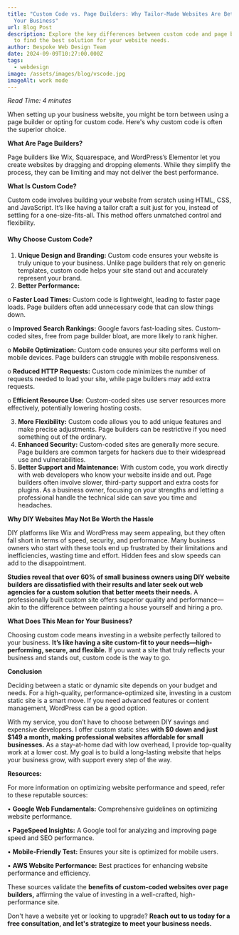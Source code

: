 ```yaml
---
title: "Custom Code vs. Page Builders: Why Tailor-Made Websites Are Better for
  Your Business"
url: Blog Post
description: Explore the key differences between custom code and page builders
  to find the best solution for your website needs.
author: Bespoke Web Design Team
date: 2024-09-09T10:27:00.000Z
tags:
  - webdesign
image: /assets/images/blog/vscode.jpg
imageAlt: work mode
---
```

*Read Time: 4 minutes*

When setting up your business website, you might be torn between using a page builder or opting for custom code. Here's why custom code is often the superior choice.

**What Are Page Builders?**

Page builders like Wix, Squarespace, and WordPress’s Elementor let you create websites by dragging and dropping elements. While they simplify the process, they can be limiting and may not deliver the best performance.

**What Is Custom Code?**

Custom code involves building your website from scratch using HTML, CSS, and JavaScript. It’s like having a tailor craft a suit just for you, instead of settling for a one-size-fits-all. This method offers unmatched control and flexibility.

#### **Why Choose Custom Code?**

1. **Unique Design and Branding:** Custom code ensures your website is truly unique to your business. Unlike page builders that rely on generic templates, custom code helps your site stand out and accurately represent your brand.
2. **Better Performance:**

o	**Faster Load Times:** Custom code is lightweight, leading to faster page loads. Page builders often add unnecessary code that can slow things down.

o	**Improved Search Rankings:** Google favors fast-loading sites. Custom-coded sites, free from page builder bloat, are more likely to rank higher.

o	**Mobile Optimization:** Custom code ensures your site performs well on mobile devices. Page builders can struggle with mobile responsiveness.

o	**Reduced HTTP Requests:** Custom code minimizes the number of requests needed to load your site, while page builders may add extra requests.

o	**Efficient Resource Use:** Custom-coded sites use server resources more effectively, potentially lowering hosting costs.

3. **More Flexibility:** Custom code allows you to add unique features and make precise adjustments. Page builders can be restrictive if you need something out of the ordinary.
4. **Enhanced Security:** Custom-coded sites are generally more secure. Page builders are common targets for hackers due to their widespread use and vulnerabilities.
5. **Better Support and Maintenance:** With custom code, you work directly with web developers who know your website inside and out. Page builders often involve slower, third-party support and extra costs for plugins. As a business owner, focusing on your strengths and letting a professional handle the technical side can save you time and headaches.

**Why DIY Websites May Not Be Worth the Hassle**

DIY platforms like Wix and WordPress may seem appealing, but they often fall short in terms of speed, security, and performance. Many business owners who start with these tools end up frustrated by their limitations and inefficiencies, wasting time and effort. Hidden fees and slow speeds can add to the disappointment.

**Studies reveal that over 60% of small business owners using DIY website builders are dissatisfied with their results and later seek out web agencies for a custom solution that better meets their needs.** A professionally built custom site offers superior quality and performance—akin to the difference between painting a house yourself and hiring a pro.

**What Does This Mean for Your Business?**

Choosing custom code means investing in a website perfectly tailored to your business. **It’s like having a site custom-fit to your needs—high-performing, secure, and flexible.** If you want a site that truly reflects your business and stands out, custom code is the way to go.

**Conclusion**

Deciding between a static or dynamic site depends on your budget and needs. For a high-quality, performance-optimized site, investing in a custom static site is a smart move. If you need advanced features or content management, WordPress can be a good option.

With my service, you don’t have to choose between DIY savings and expensive developers. I offer custom static sites **with $0 down and just $149 a month, making professional websites affordable for small businesses.** As a stay-at-home dad with low overhead, I provide top-quality work at a lower cost. My goal is to build a long-lasting website that helps your business grow, with support every step of the way.

**Resources:**

For more information on optimizing website performance and speed, refer to these reputable sources:

•	**Google Web Fundamentals:** Comprehensive guidelines on optimizing website performance.

•	**PageSpeed Insights:** A Google tool for analyzing and improving page speed and SEO performance.

•	**Mobile-Friendly Test:** Ensures your site is optimized for mobile users.

•	**AWS Website Performance:** Best practices for enhancing website performance and efficiency.

These sources validate the **benefits of custom-coded websites over page builders,** affirming the value of investing in a well-crafted, high-performance site. 

Don't have a website yet or looking to upgrade? **Reach out to us today for a free consultation, and let's strategize to meet your business needs.**
